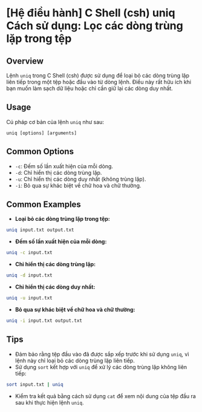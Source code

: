 # [Hệ điều hành] C Shell (csh) uniq Cách sử dụng: Lọc các dòng trùng lặp trong tệp

## Overview
Lệnh `uniq` trong C Shell (csh) được sử dụng để loại bỏ các dòng trùng lặp liên tiếp trong một tệp hoặc đầu vào từ dòng lệnh. Điều này rất hữu ích khi bạn muốn làm sạch dữ liệu hoặc chỉ cần giữ lại các dòng duy nhất.

## Usage
Cú pháp cơ bản của lệnh `uniq` như sau:
```
uniq [options] [arguments]
```

## Common Options
- `-c`: Đếm số lần xuất hiện của mỗi dòng.
- `-d`: Chỉ hiển thị các dòng trùng lặp.
- `-u`: Chỉ hiển thị các dòng duy nhất (không trùng lặp).
- `-i`: Bỏ qua sự khác biệt về chữ hoa và chữ thường.

## Common Examples
- **Loại bỏ các dòng trùng lặp trong tệp:**
```bash
uniq input.txt output.txt
```

- **Đếm số lần xuất hiện của mỗi dòng:**
```bash
uniq -c input.txt
```

- **Chỉ hiển thị các dòng trùng lặp:**
```bash
uniq -d input.txt
```

- **Chỉ hiển thị các dòng duy nhất:**
```bash
uniq -u input.txt
```

- **Bỏ qua sự khác biệt về chữ hoa và chữ thường:**
```bash
uniq -i input.txt output.txt
```

## Tips
- Đảm bảo rằng tệp đầu vào đã được sắp xếp trước khi sử dụng `uniq`, vì lệnh này chỉ loại bỏ các dòng trùng lặp liên tiếp.
- Sử dụng `sort` kết hợp với `uniq` để xử lý các dòng trùng lặp không liên tiếp:
```bash
sort input.txt | uniq
```
- Kiểm tra kết quả bằng cách sử dụng `cat` để xem nội dung của tệp đầu ra sau khi thực hiện lệnh `uniq`.